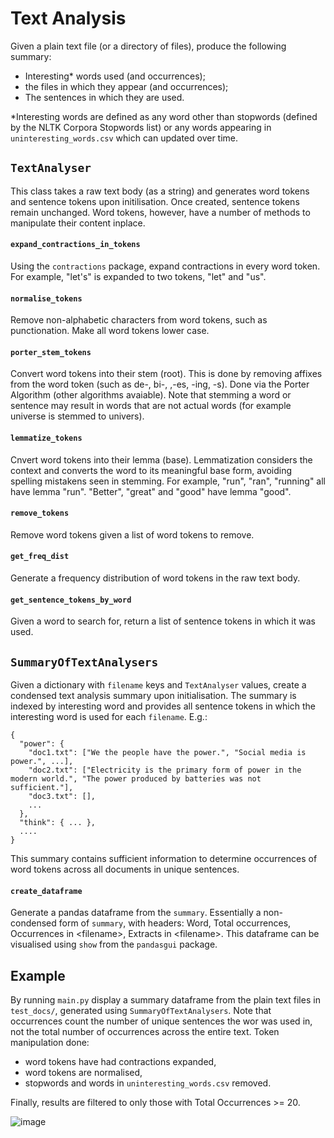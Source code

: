 # Text Analysis

Given a plain text file (or a directory of files), produce the following summary: 
* Interesting\* words used (and occurrences);
* the files in which they appear (and occurrences);
* The sentences in which they are used.

\*Interesting words are defined as any word other than stopwords (defined by the NLTK Corpora Stopwords list) or any words appearing in `uninteresting_words.csv` which can updated over time.

## `TextAnalyser`

This class takes a raw text body (as a string) and generates word tokens and sentence tokens upon initilisation. Once created, sentence tokens remain unchanged. Word tokens, however, have a number of methods to manipulate their content inplace. 

#### `expand_contractions_in_tokens`

Using the `contractions` package, expand contractions in every word token. For example, "let's" is expanded to two tokens, "let" and "us".

#### `normalise_tokens`

Remove non-alphabetic characters from word tokens, such as punctionation. Make all word tokens lower case.

#### `porter_stem_tokens`

Convert word tokens into their stem (root). This is done by removing affixes from the word token (such as de-, bi-, ,-es, -ing, -s). Done via the Porter Algorithm (other algorithms avaiable). 
Note that stemming a word or sentence may result in words that are not actual words (for example universe is stemmed to univers).

#### `lemmatize_tokens`

Cnvert word tokens into their lemma (base). Lemmatization considers the context and converts the word to its meaningful base form, avoiding spelling mistakens seen in stemming. For example, "run", "ran", "running" all have lemma "run". "Better", "great" and "good" have lemma "good".

#### `remove_tokens`

Remove word tokens given a list of word tokens to remove.

#### `get_freq_dist`

Generate a frequency distribution of word tokens in the raw text body.

#### `get_sentence_tokens_by_word`

Given a word to search for, return a list of sentence tokens in which it was used.

## `SummaryOfTextAnalysers`

Given a dictionary with `filename` keys and `TextAnalyser` values, create a condensed text analysis summary upon initialisation. 
The summary is indexed by interesting word and provides all sentence tokens in which the interesting word is used for each `filename`. E.g.:

```
{
  "power": {
    "doc1.txt": ["We the people have the power.", "Social media is power.", ...],
    "doc2.txt": ["Electricity is the primary form of power in the modern world.", "The power produced by batteries was not sufficient."],
    "doc3.txt": [],
    ...
  },
  "think": { ... },
  ....
}
```
This summary contains sufficient information to determine occurrences of word tokens across all documents in unique sentences.

#### `create_dataframe`

Generate a pandas dataframe from the `summary`. Essentially a non-condensed form of `summary`, with headers: Word, Total occurrences, Occurrences in \<filename\>, Extracts in \<filename\>.
This dataframe can be visualised using `show` from the `pandasgui` package.

## Example

By running `main.py` display a summary dataframe from the plain text files in `test_docs/`, generated using `SummaryOfTextAnalysers`. Note that occurrences count the number of unique sentences the wor was used in, not the total number of occurrences across the entire text.
Token manipulation done:
* word tokens have had contractions expanded,
* word tokens are normalised,
* stopwords and words in `uninteresting_words.csv` removed.

Finally, results are filtered to only those with Total Occurrences >= 20.

![image](https://user-images.githubusercontent.com/44169061/133929024-f58eb50c-65fb-4f2c-bc3f-2ca4ecbd7f05.png)


  
